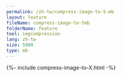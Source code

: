 ```yaml
---
permalink: /zh-tw/compress-image-to-5-mb
layout: feature
fileName: compress-image-to-5mb
folderName: feature
tool: imgcompression
lang: zh-tw
size: 5000
type: mb
---
```


{%- include compress-image-to-X.html -%}
